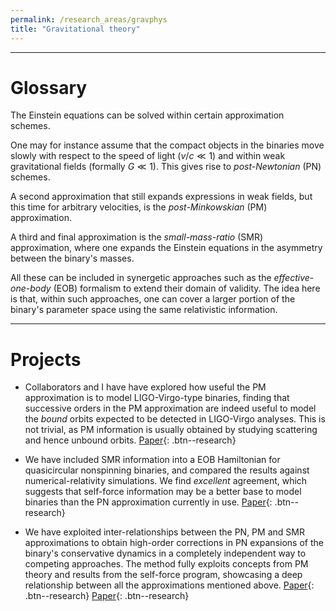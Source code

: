 ```yaml
---
permalink: /research_areas/gravphys
title: "Gravitational theory"
---
```



-------------------------

# Glossary

The Einstein equations can be solved within certain approximation schemes. 

One may for instance assume that the compact objects in the binaries move slowly with respect to the speed of light ($v/c \ll 1$) and within weak gravitational fields (formally $G\ll1$). This gives rise to *post-Newtonian* (PN) schemes. 

A second approximation that still expands expressions in weak fields, but this time for arbitrary velocities, is the *post-Minkowskian* (PM) approximation.  

A third and final approximation is the *small-mass-ratio* (SMR) approximation, where one expands the Einstein equations in the asymmetry between the binary's masses.

All these can be included in synergetic approaches such as the *effective-one-body* (EOB) formalism to extend their domain of validity. The idea here is that, within such approaches, one can cover a larger portion of the binary's parameter space using the same relativistic information.

-------------------------

# Projects


- Collaborators and I have have explored how useful the PM approximation is to model LIGO-Virgo-type binaries, finding that successive orders in the PM approximation are indeed useful to model the *bound* orbits expected to be detected in LIGO-Virgo analyses. This is not trivial, as PM information is usually obtained by studying scattering and hence unbound orbits. [Paper](https://arxiv.org/pdf/1901.07102.pdf){: .btn--research}

- We have included SMR information into a EOB Hamiltonian for quasicircular nonspinning binaries, and compared the results against numerical-relativity simulations. We find *excellent* agreement, which suggests that self-force information may be a better base to model binaries than the PN approximation currently in use. [Paper](https://arxiv.org/pdf/1907.11597.pdf){: .btn--research}

- We have exploited inter-relationships between the PN, PM and SMR approximations to obtain high-order corrections in PN expansions of the binary's conservative dynamics in a completely independent way to competing approaches. The method fully exploits concepts from PM theory and results from the self-force program, showcasing a deep relationship between all the approximations mentioned above. [Paper](https://arxiv.org/pdf/2003.11391.pdf){: .btn--research} [Paper](https://arxiv.org/pdf/2010.02018.pdf){: .btn--research}

